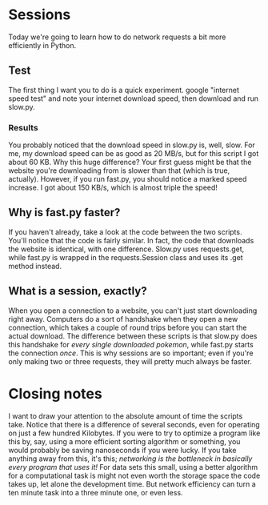 # Sessions
Today we're going to learn how to do network requests a bit more efficiently in Python.

## Test
The first thing I want you to do is a quick experiment. google "internet speed test" and note your internet download speed, then download and run slow.py.

### Results
You probably noticed that the download speed in slow.py is, well, slow. For me, my download speed can be as good as 20 MB/s, but for this script I got about 60 KB. Why this huge difference? Your first guess might be that the website you're downloading from is slower than that (which is true, actually). However, if you run fast.py, you should notice a marked speed increase. I got about 150 KB/s, which is almost triple the speed!

## Why is fast.py faster?
If you haven't already, take a look at the code between the two scripts. You'll notice that the code is fairly similar. In fact, the code that downloads the website is identical, with one difference. Slow.py uses requests.get, while fast.py is wrapped in the requests.Session class and uses its .get method instead.

## What is a session, exactly?
When you open a connection to a website, you can't just start downloading right away. Computers do a sort of handshake when they open a new connection, which takes a couple of round trips before you can start the actual download. The difference between these scripts is that slow.py does this handshake for *every single downloaded pokemon*, while fast.py starts the connection *once*. This is why sessions are so important; even if you're only making two or three requests, they will pretty much always be faster.

# Closing notes
 I want to draw your attention to the absolute amount of time the scripts take. Notice that there is a difference of several seconds, even for operating on just a few hundred Kilobytes. If you were to try to optimize a program like this by, say, using a more efficient sorting algorithm or something, you would probably be saving nanoseconds if you were lucky. If you take anything away from this, it's this; *networking is the bottleneck in basically every program that uses it!* For data sets this small, using a better algorithm for a computational task is might not even worth the storage space the code takes up, let alone the development time. But network efficiency can turn a ten minute task into a three minute one, or even less.